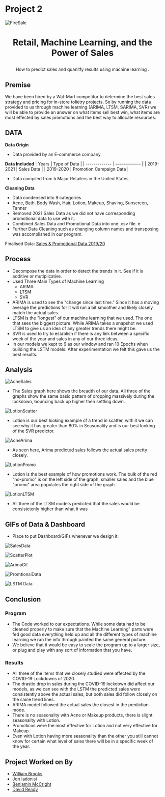# Project 2
![FireSale](Images/Tobias_Fire_Sale.JPG)
# <p align="center"> Retail, Machine Learning, and the Power of Sales </p>
  <p align="center"> How to predict sales and quanitfy results using machine learning . </p>

## Premise
We have been hired by a Wal-Mart competitor to determine the best sales strategy and pricing for in-store tolietry projects. So by running the data provided to us through machine learning (ARIMA, LTSM, SARIMA, SVR) we will be able to provide an answer on what items sell best win, what items are most effected by sales promotions and the best way to allocate resources. 

## **DATA**
**Data Origin**
* Data provided by an E-commerce company. 

**Data Included**
| Years  | Type of Data  |
| ------------- | ------------- |
| 2019-2021 |  Sales Data  |
| 2019-2020 | Promotion Campaign Data  | 
  * Data compiled from 5 Major Retailers in the United States.

**Cleaning Data**
 * Data condensed into 9 categories 
  * Acne, Bath, Body Wash, Hair, Lotion, Makeup, Shaving, Sunscreen, Tanner
 * Removed 2021 Sales Data as we did not have corresponding promotional data to use with it.
 * Combined Sales Data and Promotional Data into one .csv file. e
 * Further Data Cleaning such as changing column names and transposing was accomplished in our program.    

Finalised Data: [Sales & Promotional Data 2019/20](Data/sales_promo_data_19_20.csv)

## Process
* Decompose the data in order to detect the trends in it. See if it is additive or mutiplicative. 
* Used Three Main Types of Machine Learning 
  * ARIMA
  * LTSM
  * SVR 
* ARIMA is used to see the "change since last time." Since it has a moving average the predictions for it will run a bit smoother and likely closely match the actual sales. 
* LTSM is the "longest" of our machine learning that we used. The one that sees the biggest picture. While ARIMA takes a snapshot we used LTSM to give us an idea of any greater trends there might be. 
* SVR is used to try to establish if there is any link between a specific week of the year and sales in any of our three ideas. 
* In our models we kept to 6 as our window and ran 10 Epochs when building the LSTM models. After experimentation we felt this gave us the best results.   

## Analysis
![AcneSales](Images/Acne_Sales.png)
* The Sales graph here shows the breadth of our data. All three of the graphs show the same basic pattern of dropping massively during the lockdown, bouncing back up higher then settling down. 

![LotionScatter](Images/Lotion_Scatter&PredictionsFixed.png)

* Lotion is our best looking example of a trend in scatter, with it we can see why it has greater than 80% in Seasonality and is our best looking of the SVR predictor.  

![AcneArima](Images/AcneArima.png) 

* As seen here, Arima predicted sales follows the actual sales pretty closely. 

![LotionPromo](Images/ProvNoLotion.png)

* Lotion is the best example of how promotions work. The bulk of the red "no-promo" is on the left side of the graph, smaller sales and the blue "promo" area populates the right side of the graph.  

![LotionLTSM](Images/Lotion_LSTM.png)

* All three of the LTSM models predicted that the sales would be consistetenly higher than what it was 


## GIFs of Data & Dashboard
* Place to put Dashboard/GIFs whenever we design it. 

![SalesData](Images/SalesGif.gif)

![ScatterPlot](Images/CombinedScatter.gif)

![ArimaGif](Images/ArimaGif.gif)

![PromtionalData](Images/PromoVNo.gif)

![LSTM Data](Images/LSTM.gif)


## Conclusion
### Program
* The Code worked to our expectations. While some data had to be cleaned properly to make sure that the Machine Learning" parts were fed good data everything held up and all the different types of machine learning we ran the info through painted the same general picture. 
* We believe that it would be easy to scale the program up to a larger size, or plug and play with any sort of information that you have.  

### Results
* All three of the items that we closely studied were affected by the COVID-19 Lockdowns of 2020. 
* The drastic drop in sales during the COVID-19 lockdown did affect our models, as we can see with the LSTM the predicted sales were consistently above the actual sales, but both sales did follow closely on the same trend lines. 
* ARIMA model followed the actual sales the closest in the prediction mode. 
* There is no seasonality with Acne or Makeup products, there is slight seasonality with Lotion.
* Promotions were the most effective for Lotion and not very effective  for Makeup. 
* Even with Lotion having more seasonality than the other you still cannot know for certain what level of sales there will be in a specific week of the year.  


## Project Worked on By
* [William Brooks](https://github.com/Wil-bro0824)
* [Jon Iadonisi](https://github.com/Jfrog242)
* [Benjamin McCright](https://github.com/BenMcCright)
* [David Ready](https://github.com/CrusadingGroundhog)
